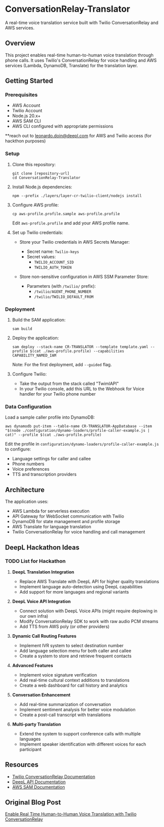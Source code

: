# ConversationRelay-Translator

A real-time voice translation service built with Twilio ConversationRelay and AWS services.

## Overview

This project enables real-time human-to-human voice translation through phone calls. It uses Twilio's ConversationRelay for voice handling and AWS services (Lambda, DynamoDB, Translate) for the translation layer.

## Getting Started

### Prerequisites

- AWS Account
- Twilio Account
- Node.js 20.x+
- AWS SAM CLI
- AWS CLI configured with appropriate permissions

**reach out to leonardo.doin@deepl.com for AWS and Twilio access (for hackthon purposes)

### Setup

1. Clone this repository:
   ```
   git clone [repository-url]
   cd ConversationRelay-Translator
   ```

2. Install Node.js dependencies:
   ```
   npm --prefix ./layers/layer-cr-twilio-client/nodejs install
   ```

3. Configure AWS profile:
   ```
   cp aws-profile.profile.sample aws-profile.profile
   ```
   Edit `aws-profile.profile` and add your AWS profile name.

4. Set up Twilio credentials:
   - Store your Twilio credentials in AWS Secrets Manager:
     - Secret name: `Twilio-keys`
     - Secret values: 
       - `TWILIO_ACCOUNT_SID`
       - `TWILIO_AUTH_TOKEN`
   
   - Store non-sensitive configuration in AWS SSM Parameter Store:
     - Parameters (with `/twilio/` prefix):
       - `/twilio/AGENT_PHONE_NUMBER`
       - `/twilio/TWILIO_DEFAULT_FROM`

### Deployment

1. Build the SAM application:
   ```
   sam build
   ```

2. Deploy the application:
   ```
   sam deploy --stack-name CR-TRANSLATOR --template template.yaml --profile $(cat ./aws-profile.profile) --capabilities CAPABILITY_NAMED_IAM
   ```
   
   Note: For the first deployment, add `--guided` flag.

3. Configure Twilio:
   - Take the output from the stack called "TwimlAPI"
   - In your Twilio console, add this URL to the Webhook for Voice handler for your Twilio phone number

### Data Configuration

Load a sample caller profile into DynamoDB:
```
aws dynamodb put-item --table-name CR-TRANSLATOR-AppDatabase --item "$(node ./configuration/dynamo-loaders/profile-caller-example.js | cat)" --profile $(cat ./aws-profile.profile)
```

Edit the profile in `configuration/dynamo-loaders/profile-caller-example.js` to configure:
- Language settings for caller and callee
- Phone numbers
- Voice preferences
- TTS and transcription providers

## Architecture

The application uses:
- AWS Lambda for serverless execution
- API Gateway for WebSocket communication with Twilio
- DynamoDB for state management and profile storage
- AWS Translate for language translation
- Twilio ConversationRelay for voice handling and call management

## DeepL Hackathon Ideas

### TODO List for Hackathon

1. **DeepL Translation Integration**
   - Replace AWS Translate with DeepL API for higher quality translations
   - Implement language auto-detection using DeepL capabilities
   - Add support for more languages and regional variants

2. **DeepL Voice API Integration**
   - Connect solution with DeepL Voice APIs (might require deplowing in our own infra)
   - Modify ConversationRelay SDK to work with raw audio PCM streams
   - Add TTS from AWS poly (or other providers)


4. **Dynamic Call Routing Features**
   - Implement IVR system to select destination number
   - Add language selection menu for both caller and callee
   - Create a system to store and retrieve frequent contacts

5. **Advanced Features**
   - Implement voice signature verification
   - Add real-time cultural context additions to translations
   - Create a web dashboard for call history and analytics

6. **Conversation Enhancement**
   - Add real-time summarization of conversation
   - Implement sentiment analysis for better voice modulation
   - Create a post-call transcript with translations
7. **Multi-party Translation**
   - Extend the system to support conference calls with multiple languages
   - Implement speaker identification with different voices for each participant

## Resources

- [Twilio ConversationRelay Documentation](https://www.twilio.com/docs/voice/twiml/connect/conversationrelay)
- [DeepL API Documentation](https://www.deepl.com/docs-api)
- [AWS SAM Documentation](https://docs.aws.amazon.com/serverless-application-model/latest/developerguide/what-is-sam.html)

## Original Blog Post
[Enable Real Time Human-to-Human Voice Translation with Twilio ConversationRelay](https://www.twilio.com/en-us/blog/translation-with-conversationrelay) 
